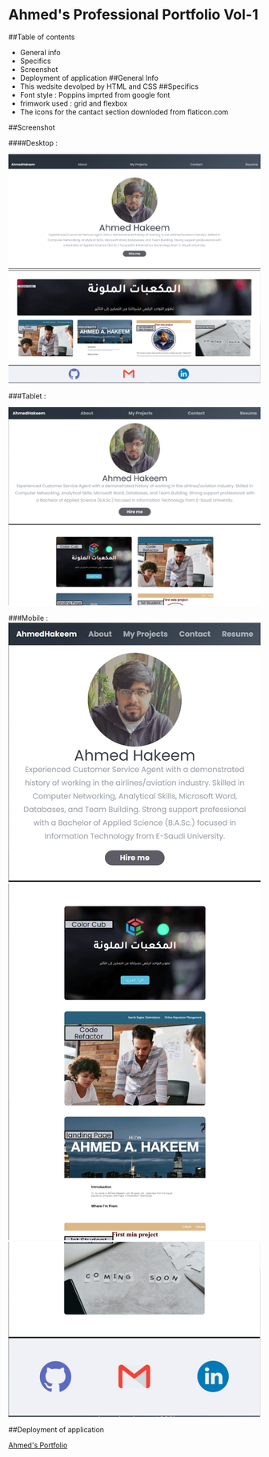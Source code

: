 # Ahmed's Professional Portfolio Vol-1

##Table of contents
* General info
* Specifics
* Screenshot
* Deployment of application
##General Info
* This wedsite devolped by HTML and CSS
##Specifics
* Font style : Poppins imprted from google font
* frimwork used : grid and flexbox
* The icons for the cantact section downloded from flaticon.com

##Screenshot

####Desktop :

![decktop](assets\readme_img\screenshoot_1.JPG)
![decktop](assets\readme_img\screenshoot_2.JPG)

###Tablet :

![decktop](assets\readme_img\tablet_screenshoot.JPG)

###Mobile :
![decktop](assets\readme_img\mobile_screen_1.JPG)
![decktop](assets\readme_img\mobile_screen_2.JPG)
![decktop](assets\readme_img\mobile_screen_3.JPG)



##Deployment of application

[Ahmed's Portfolio](https://hakeem235.github.io/professional_portfolio/)